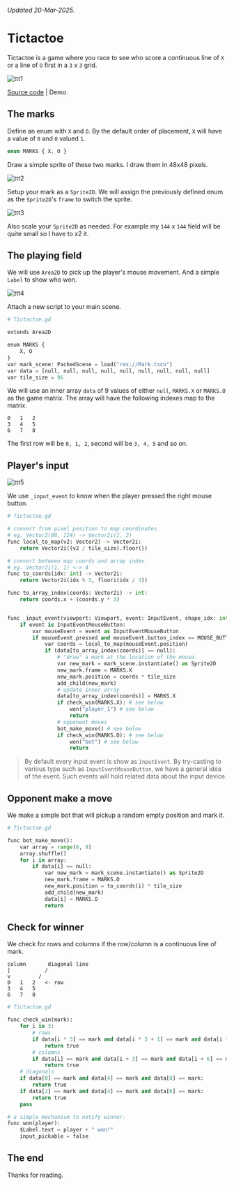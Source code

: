 _Updated 20-Mar-2025._

# Tictactoe

Tictactoe is a game where you race to see who score a continuous line of `X` or a line of `O` first in a `3` x `3` grid.

![ttt1](/image/tictactoe/ttt1.gif)

[Source code](https://github.com/hungptsg/mini-projects/tree/main/tictactoe/src) | Demo.


## The marks

Define an enum with `X` and `O`. By the default order of placement, `X` will have a value of `0` and `O` valued `1`.

```ts
enum MARKS { X, O }
```

Draw a simple sprite of these two marks. I draw them in 48x48 pixels.

![ttt2](/image/tictactoe/ttt2.png)

Setup your mark as a `Sprite2D`. We will assign the previously defined enum as the `Sprite2D`'s `frame` to switch the sprite.

![ttt3](/image/tictactoe/ttt3.gif)

Also scale your `Sprite2D` as needed. For example my `144` x `144` field will be quite small so I have to x2 it.

## The playing field

We will use `Area2D` to pick up the player's mouse movement. And a simple `Label` to show who won.

![ttt4](/image/tictactoe/ttt4.png)

Attach a new script to your main scene.

```py
# Tictactoe.gd

extends Area2D

enum MARKS {
	X, O
}
var mark_scene: PackedScene = load("res://Mark.tscn")
var data = [null, null, null, null, null, null, null, null, null]
var tile_size = 96
```

We will use an inner array `data` of 9 values of either `null`, `MARKS.X` or `MARKS.O` as the game matrix. The array will have the following indexes map to the matrix.

```
0   1   2
3   4   5
6   7   8
```
The first row will be `0, 1, 2`, second will be `3, 4, 5` and so on.



## Player's input

![ttt5](/image/tictactoe/ttt5.gif)

We use `_input_event` to know when the player pressed the right mouse button. 

```py
# Tictactoe.gd

# convert from pixel position to map coordinates
# eg. Vector2(88, 124) -> Vector2i(1, 2)
func local_to_map(v2: Vector2) -> Vector2i:
	return Vector2i((v2 / tile_size).floor())

# convert between map coords and array index.
# eg. Vector2i(1, 1) <-> 4
func to_coords(idx: int) -> Vector2i:
	return Vector2i(idx % 3, floori(idx / 3))

func to_array_index(coords: Vector2i) -> int:
	return coords.x + (coords.y * 3)


func _input_event(viewport: Viewport, event: InputEvent, shape_idx: int) -> void:
	if event is InputEventMouseButton:
		var mouseEvent = event as InputEventMouseButton
		if mouseEvent.pressed and mouseEvent.button_index == MOUSE_BUTTON_LEFT:
			var coords = local_to_map(mouseEvent.position)
			if (data[to_array_index(coords)] == null):
				# "draw" a mark at the location of the mouse.
				var new_mark = mark_scene.instantiate() as Sprite2D
				new_mark.frame = MARKS.X
				new_mark.position = coords * tile_size
				add_child(new_mark)
				# update inner array
				data[to_array_index(coords)] = MARKS.X
				if check_win(MARKS.X): # see below
					won("player_1") # see below
					return
				# opponent moves
				bot_make_move() # see below
				if check_win(MARKS.O): # see below
					won("bot") # see below
					return
```

> By default every input event is show as `InputEvent`. By try-casting to various type such as `InputEventMouseButton`, we have a general idea of the event. Such events will hold related data about the input device.

## Opponent make a move

We make a simple bot that will pickup a random empty position and mark it.

```py
# Tictactoe.gd

func bot_make_move():
	var array = range(0, 9)
	array.shuffle()
	for i in array:
		if data[i] == null:
			var new_mark = mark_scene.instantiate() as Sprite2D
			new_mark.frame = MARKS.O
			new_mark.position = to_coords(i) * tile_size
			add_child(new_mark)
			data[i] = MARKS.O
			return
```



## Check for winner

We check for rows and columns if the row/column is a continuous line of mark. 
```
column       diagonal line
|           /
v         /
0   1   2   <- row
3   4   5
6   7   8
```

```py
# Tictactoe.gd

func check_win(mark):
	for i in 3:
		# rows
		if data[i * 3] == mark and data[i * 3 + 1] == mark and data[i * 3 + 2] == mark:
			return true
		# columns
		if data[i] == mark and data[i + 3] == mark and data[i + 6] == mark:
			return true
	# diagonals 
	if data[0] == mark and data[4] == mark and data[8] == mark:
		return true
	if data[2] == mark and data[4] == mark and data[6] == mark:
		return true
	pass

# a simple mechanism to notify winner.
func won(player):
	$Label.text = player + " won!"
	input_pickable = false
```



## The end

Thanks for reading.
